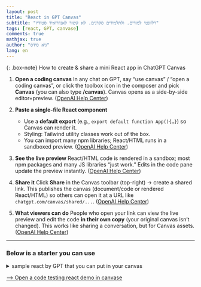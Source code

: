 ```yaml
---
layout: post
title: "React in GPT Canvas"
subtitle: "רלוונטי למורים. ולתלמידים סקרנים. לא קשור לאנדרואיד סטודיו"
tags: [react, GPT, canvase]
comments: true
mathjax: true
author: "גיא סידס"
lang: en
---
```


<style>
body {
  direction: ltr !important;
  text-align: left !important;
}
</style>


{: .box-note}
How to create & share a mini React app in ChatGPT Canvas

1. **Open a coding canvas**
   In any chat on GPT, say “use canvas” / “open a coding canvas”, or click the toolbox icon in the composer and pick **Canvas** (you can also type **/canvas**). Canvas opens as a side-by-side editor+preview. ([OpenAI Help Center](https://help.openai.com/en/articles/9930697-what-is-the-canvas-feature-in-chatgpt-and-how-do-i-use-it))

2. **Paste a single-file React component**

   * Use a **default export** (e.g., `export default function App(){…}`) so Canvas can render it.
   * Styling: Tailwind utility classes work out of the box.
   * You can import many npm libraries; React/HTML runs in a sandboxed preview. ([OpenAI Help Center](https://help.openai.com/en/articles/9930697-what-is-the-canvas-feature-in-chatgpt-and-how-do-i-use-it))

3. **See the live preview**
   React/HTML code is rendered in a sandbox; most npm packages and many JS libraries “just work.” Edits in the code pane update the preview instantly. ([OpenAI Help Center](https://help.openai.com/en/articles/9930697-what-is-the-canvas-feature-in-chatgpt-and-how-do-i-use-it))

4. **Share it**
   Click **Share** in the Canvas toolbar (top-right) → create a shared link. This publishes the canvas (document/code or rendered React/HTML) so others can open it at a URL like `chatgpt.com/canvas/shared/...`. ([OpenAI Help Center](https://help.openai.com/en/articles/9930697-what-is-the-canvas-feature-in-chatgpt-and-how-do-i-use-it))

5. **What viewers can do**
   People who open your link can view the live preview and edit the code **in their own copy** (your original canvas isn’t changed). This works like sharing a conversation, but for Canvas assets. ([OpenAI Help Center](https://help.openai.com/en/articles/6825453-chatgpt-release-notes))



---

### Below is a starter you can use

<details markdown="1"><summary>sample react by GPT that you can put in your canvas</summary>

```JavaScript
import React, { useMemo, useState } from "react";

// ✅ Default export so Canvas can render it
export default function CanvasStarter() {
  const [name, setName] = useState("");
  const [count, setCount] = useState(0);
  const [todos, setTodos] = useState<string[]>(["Open a coding canvas", "Paste this component", "Click Share (top right)"]);

  const greeting = useMemo(() => (name ? `Shalom, ${name}!` : "Hello 👋"), [name]);

  return (
    <div className="min-h-screen w-full bg-white text-gray-900 p-6">
      <div className="max-w-3xl mx-auto grid gap-6">
        <header className="flex items-center justify-between">
          <h1 className="text-2xl md:text-3xl font-bold">Mini React App · Canvas</h1>
          <span className="text-sm opacity-70">Live preview in ChatGPT Canvas</span>
        </header>

        {/* Greeting Card */}
        <section className="rounded-2xl border p-5 shadow-sm">
          <div className="flex flex-col gap-3">
            <label className="text-sm font-medium" htmlFor="name">Your name</label>
            <input
              id="name"
              className="border rounded-xl px-3 py-2 outline-none focus:ring-2"
              placeholder="Type and see it reflected live…"
              value={name}
              onChange={(e) => setName(e.target.value)}
            />
            <p className="text-lg mt-2">
              <span className="font-semibold">{greeting}</span>
              {" "}This UI is fully editable; change the code and the preview updates.
            </p>
          </div>
        </section>

        {/* Counter Card */}
        <section className="rounded-2xl border p-5 shadow-sm flex items-center justify-between">
          <div>
            <h2 className="text-xl font-semibold">Counter</h2>
            <p className="opacity-70 text-sm">Tiny state example using <code>useState</code></p>
          </div>
          <div className="flex items-center gap-3">
            <button
              className="rounded-2xl px-4 py-2 border shadow-sm hover:shadow active:scale-[.98]"
              onClick={() => setCount((c) => c - 1)}
              aria-label="decrement"
            >−</button>
            <div className="text-2xl font-bold tabular-nums min-w-[3ch] text-center">{count}</div>
            <button
              className="rounded-2xl px-4 py-2 border shadow-sm hover:shadow active:scale-[.98]"
              onClick={() => setCount((c) => c + 1)}
              aria-label="increment"
            >+</button>
          </div>
        </section>

        {/* Checklist / Steps inside the app (for reference) */}
        <section className="rounded-2xl border p-5 shadow-sm">
          <h2 className="text-xl font-semibold mb-2">How to share this</h2>
          <ol className="list-decimal ml-5 space-y-1">
            <li>In ChatGPT, open a <strong>coding canvas</strong> (ask: “use canvas” or “open a coding canvas”).</li>
            <li>Paste a default-exported React component (like this file) and tweak it.</li>
            <li>Use Tailwind utility classes for quick styling. NPM packages generally work too.</li>
            <li>Click <strong>Share</strong> in the canvas toolbar (top right) → generate a public link.</li>
            <li>Anyone with the link can view the canvas and preview; edits happen on their own copy.</li>
          </ol>
          <p className="mt-3 text-sm opacity-70">Tip: Keep it to one file. Embed images via URLs or data URIs.</p>
        </section>

        {/* Tiny TODOs to show editing live */}
        <section className="rounded-2xl border p-5 shadow-sm">
          <h2 className="text-xl font-semibold mb-3">Editable TODOs</h2>
          <ul className="space-y-2">
            {todos.map((t, i) => (
              <li key={i} className="flex items-center gap-3">
                <span className="rounded-full w-2.5 h-2.5 bg-gray-900/80" />
                <span>{t}</span>
                <button
                  className="ml-auto text-xs px-2 py-1 border rounded-lg hover:bg-gray-50"
                  onClick={() => setTodos((arr) => arr.filter((_, j) => j !== i))}
                >remove</button>
              </li>
            ))}
          </ul>
          <div className="mt-3 flex gap-2">
            <input
              className="border rounded-xl px-3 py-2 flex-1"
              placeholder="Add another step…"
              onKeyDown={(e) => {
                const v = (e.target as HTMLInputElement).value.trim();
                if (e.key === "Enter" && v) {
                  setTodos((arr) => [...arr, v]);
                  (e.target as HTMLInputElement).value = "";
                }
              }}
            />
            <button
              className="rounded-2xl px-3 py-2 border"
              onClick={() => setTodos((arr) => [...arr, "Share your link 🎉"]) }
            >Quick add</button>
          </div>
        </section>

        <footer className="text-xs opacity-60 text-center mt-4">
          Built for ChatGPT Canvas · Default export · Tailwind classes · Single-file React
        </footer>
      </div>
    </div>
  );
}


```
</details>


[⟶ Open a code testing react demo in canvase](https://chatgpt.com/canvas/shared/68bc38badd14819190331b8447918d4f)